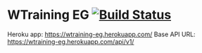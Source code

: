 # WTraining EG [![Build Status](https://travis-ci.com/wolox-training/eg-rails.svg?branch=master)](https://travis-ci.com/wolox-training/eg-rails)

Heroku app: https://wtraining-eg.herokuapp.com/
Base API URL: https://wtraining-eg.herokuapp.com/api/v1/
